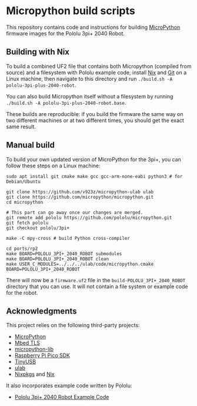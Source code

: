 # Micropython build scripts

This repository contains code and instructions for building [MicroPython]
firmware images for the Pololu 3pi+ 2040 Robot.

## Building with Nix

To build a combined UF2 file that contains both Micropython (compiled from source)
and a filesystem with Pololu example code, install [Nix] and [Git] on a Linux machine,
then navigate to this directory and run `./build.sh -A pololu-3pi-plus-2040-robot`.

You can also build Micropython itself without a filesystem by running
`./build.sh -A pololu-3pi-plus-2040-robot.base`.

These builds are reproducible: if you build the firmware the same way on two
different machines or at two different times, you should get the exact same result.

## Manual build

To build your own updated version of MicroPython for the 3pi+, you
can follow these steps on a Linux machine:

```text
sudo apt install git cmake make gcc gcc-arm-none-eabi python3 # for Debian/Ubuntu

git clone https://github.com/v923z/micropython-ulab ulab
git clone https://github.com/micropython/micropython.git
cd micropython

# This part can go away once our changes are merged.
git remote add pololu https://github.com/pololu/micropython.git
git fetch pololu
git checkout pololu/3pi+

make -C mpy-cross # build Python cross-compiler

cd ports/rp2
make BOARD=POLOLU_3PI+_2040_ROBOT submodules
make BOARD=POLOLU_3PI+_2040_ROBOT clean
make USER_C_MODULES=../../../ulab/code/micropython.cmake BOARD=POLOLU_3PI+_2040_ROBOT
```

There will now be a `firmware.uf2` file in the `build-POLOLU_3PI+_2040_ROBOT` directory
that you can use.  It will not contain a file system or example code for the robot.

## Acknowledgments

This project relies on the following third-party projects:

- [MicroPython](https://github.com/micropython/micropython)
- [Mbed TLS](https://github.com/ARMmbed/mbedtls)
- [micropython-lib](https://github.com/micropython/micropython-lib)
- [Raspberry Pi Pico SDK](https://github.com/raspberrypi/pico-sdk)
- [TinyUSB](https://github.com/hathach/tinyusb)
- [ulab](https://github.com/v923z/micropython-ulab)
- [Nixpkgs](https://github.com/nixos/nixpkgs) and [Nix]

It also incorporates example code written by Pololu:

- [Pololu 3pi+ 2040 Robot Example Code](https://github.com/pololu/pololu-3pi-plus-2040-robot-example-code)

[Git]: https://git-scm.com/
[Nix]: https://github.com/nixos/nix
[MicroPython]: https://micropython.org/
